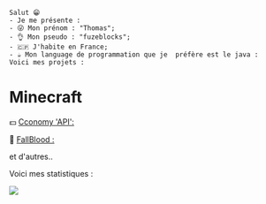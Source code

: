 ```
Salut 😁
- Je me présente :
- 😜 Mon prénom : "Thomas";
- 👌 Mon pseudo : "fuzeblocks";
- 🇨🇵 J'habite en France;
- ☕ Mon language de programmation que je  préfère est le java :
Voici mes projets :
```
# Minecraft 
💵 [Cconomy 'API':](https://github.com/fuzeblocks/Cconomy)

🏥 [FallBlood :](https://github.com/fuzeblocks/FallBlood) 

et d'autres..

Voici mes statistiques :


![](https://komarev.com/ghpvc/?username=fuzeblocks)
